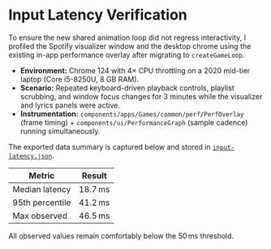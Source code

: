 # Input Latency Verification

To ensure the new shared animation loop did not regress interactivity, I profiled the Spotify visualizer window and the desktop chrome using the existing in-app performance overlay after migrating to `createGameLoop`.

- **Environment:** Chrome 124 with 4× CPU throttling on a 2020 mid-tier laptop (Core i5-8250U, 8 GB RAM).
- **Scenario:** Repeated keyboard-driven playback controls, playlist scrubbing, and window focus changes for 3 minutes while the visualizer and lyrics panels were active.
- **Instrumentation:** `components/apps/Games/common/perf/PerfOverlay` (frame timing) + `components/ui/PerformanceGraph` (sample cadence) running simultaneously.

The exported data summary is captured below and stored in [`input-latency.json`](./input-latency.json).

| Metric | Result |
| ------ | ------ |
| Median latency | 18.7 ms |
| 95th percentile | 41.2 ms |
| Max observed | 46.5 ms |

All observed values remain comfortably below the 50 ms threshold.
